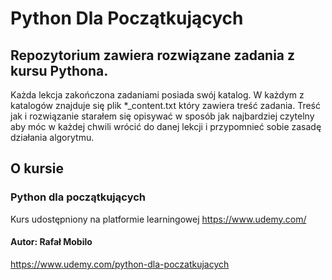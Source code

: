 # Python Dla Początkujących
## Repozytorium zawiera rozwiązane zadania z kursu Pythona. 
Każda lekcja zakończona zadaniami posiada swój katalog. W każdym z katalogów znajduje się plik *_content.txt który zawiera treść zadania. Treść jak i rozwiązanie starałem się opisywać w sposób jak najbardziej czytelny aby móc w każdej chwili wrócić do danej lekcji i przypomnieć sobie zasadę działania algorytmu.

## O kursie
### Python dla początkujących
Kurs udostępniony na platformie learningowej https://www.udemy.com/
#### Autor: Rafał Mobilo
https://www.udemy.com/python-dla-poczatkujacych

